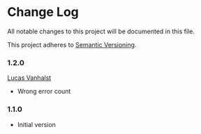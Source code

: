[petervanderdoes]: https://github.com/petervanderdoes "Peter van der Does on GitHub"
[lucasvanhalst]: https://github.com/lucasvanhalst "Lucas Vanhalst on GitHub"
# Change Log
All notable changes to this project will be documented in this file.

This project adheres to [Semantic Versioning](http://semver.org/).

### 1.2.0
[Lucas Vanhalst][lucasvanhalst]
* Wrong error count

### 1.1.0
* Initial version

